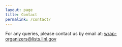 ```yaml
---
layout: page
title: Contact
permalink: /contact/
---
```


For any queries, please contact us by email at: wrap-organizers@lists.llnl.gov
